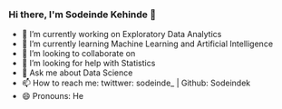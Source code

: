 ### Hi there, I'm Sodeinde Kehinde 👋

- 🔭 I’m currently working on Exploratory Data Analytics
- 🌱 I’m currently learning Machine Learning and Artificial Intelligence
- 👯 I’m looking to collaborate on 
- 🤔 I’m looking for help with Statistics
- 💬 Ask me about Data Science
- 📫 How to reach me: twittwer: sodeinde_ | Github: Sodeindek
- 😄 Pronouns: He
